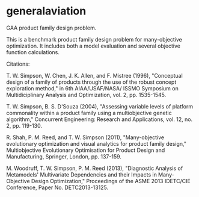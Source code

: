 generalaviation
===============

GAA product family design problem.

This is a benchmark product family design problem for many-objective optimization.
It includes both a model evaluation and several objective function calculations.

Citations:

 T. W. Simpson, W. Chen, J. K. Allen, and F. Mistree (1996),
 "Conceptual design of a family of products through the use of
 the robust concept exploration method," in 6th AIAA/USAF/NASA/
 ISSMO Symposium on Multidiciplinary Analysis and Optimization,
 vol. 2, pp. 1535-1545.

 T. W. Simpson, B. S. D'Souza (2004), "Assessing variable levels
 of platform commonality within a product family using a
 multiobjective genetic algorithm," Concurrent Engineering:
 Research and Applications, vol. 12, no. 2, pp. 119-130.
 
 R. Shah, P. M. Reed, and T. W. Simpson (2011), "Many-objective
 evolutionary optimization and visual analytics for product
 family design," Multiobjective Evolutionary Optimisation for
 Product Design and Manufacturing, Springer, London, pp. 137-159.

 M. Woodruff, T. W. Simpson, P. M. Reed (2013), "Diagnostic
 Analysis of Metamodels' Multivariate Dependencies and their 
 Impacts in Many-Objective Design Optimization," Proceedings
 of the ASME 2013 IDETC/CIE Conference, Paper No. DETC2013-13125.
